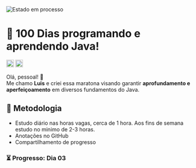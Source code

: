 <img src="https://img.shields.io/badge/Estado-Em%20processo-yellow?style=plastic&labelColor=555" alt="Estado em processo">

# 🚀 100 Dias programando e aprendendo Java!

<div>

<a href="https://code.visualstudio.com" target="_blank"><img src="https://img.shields.io/badge/Visual%20Studio-5C2D91.svg?style=for-the-badge&logo=visual-studio&logoColor=white" height="20"></a>
<a href="https://www.java.com/pt-BR/" target="_blank"><img src="https://img.shields.io/badge/java-%23ED8B00.svg?style=for-the-badge&logo=openjdk&logoColor=white" height="20"></a>
</div>

Olá, pessoal! 👋 <br>
Me chamo **Luis** e criei essa maratona visando garantir **aprofundamento e aperfeiçoamento** em diversos fundamentos do Java. 

<!--
Abaixo estão as referências que estou utilizando:

<div style="display: flex; justify-content: space-around; text-align: center;">
<div>
    <h3>🎓 Cursos Online</h3>
    <p><strong>Java Basico</strong> - Loiane Training<br>
    <a href="https://loiane.training/curso/java-basico">loiane.training/curso/java-basico</a></p>
    <p><strong>Java Intermediario</strong> - Loiane Training<br>
    <a href="https://loiane.training/curso/java-intermediario">loiane.training/curso/java-intermediario</a></p>
    <p><strong>Java 360°: Do Zero ao Avançado</strong> - Carlos Tosin (Udemy)<br>
    <a href="https://www.udemy.com/course/java-360-curso-completo-do-zero-ao-avancado-com-projetos/">udemy.com/course/java-360</a></p>
    <p><strong>Java COMPLETO: POO + Projetos</strong> - Loiane Training<br>
    <a href="https://www.udemy.com/course/java-curso-completo/">demy.com/course/java-curso-completo</a></p>
  </div>

  <div>
    <h3>📚 Referências Bibliográficas</h3>
    <p><strong>KÖLLING, Michael; BARNES, David J.</strong><br>
<i>Programação Orientada a Objetos com Java</i><br>
4ª edição - Porto Alegre: Bookman, 2013</p>
  </div>
</div> 
-->

## 📌 Metodologia
- Estudo diário nas horas vagas, cerca de 1 hora. Aos fins de semana estudo no minimo de 2-3 horas.
- Anotações no GitHub
- Compartilhamento de progresso

### ⏳ Progresso: Dia 03

</div>


</div>